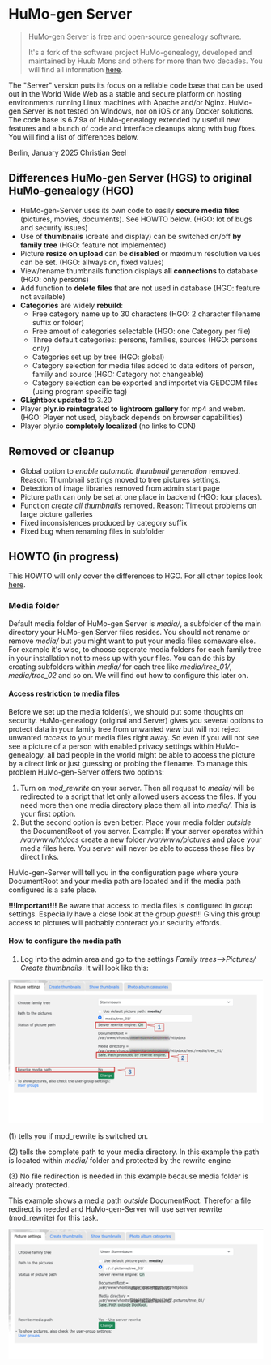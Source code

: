 # HuMo-gen Server

>
> HuMo-gen Server is free and open-source genealogy software.
>
> It's a fork of the software project HuMo-genealogy, developed and 
> maintained by Huub Mons and others for more than two decades. You will find
> all information [here](https://github.com/HuubMons/HuMo-genealogy/).
 
The "Server" version puts its focus on a reliable code base that 
can be used out in the World Wide Web as a stable and secure platform 
on hosting environments running Linux machines with Apache and/or Nginx. 
HuMo-gen Server is not tested on Windows, nor on iOS or any Docker solutions.  
The code base is 6.7.9a of HuMo-genealogy extended by usefull new 
features and a bunch of code and interface cleanups along with bug fixes. 
You will find a list of differences below.

Berlin, January 2025
Christian Seel

## Differences HuMo-gen Server (HGS) to original HuMo-genealogy (HGO)
- HuMo-gen-Server uses its own code to easily **secure media files** (pictures,
movies, documents). See HOWTO below. (HGO: lot of bugs and security issues)
- Use of **thumbnails** (create and display) can be switched on/off 
**by family tree** (HGO: feature not implemented)
- Picture **resize on upload** can be **disabled** or maximum resolution 
values can be set. (HGO: allways on, fixed values)
- View/rename thumbnails function displays **all connections** to database (HGO: only 
persons)
- Add function to **delete files** that are not used in database (HGO: feature 
not available)
- **Categories** are widely **rebuild**: 
    - Free category name up to 30 characters (HGO: 2 character filename suffix 
or folder)
    - Free amout of categories selectable (HGO: one Category per file)
    - Three default categories: persons, families, sources (HGO: persons only)
    - Categories set up by tree (HGO: global)
    - Category selection for media files added to data editors of person,
 family and source (HGO: Category not changeable)
    - Category selection can be exported and importet via GEDCOM files (using 
program specific tag)
- **GLightbox updated** to 3.20
- Player **plyr.io reintegrated to lightroom gallery** for mp4 and webm. (HGO: 
Player not used, playback depends on browser capabilities)
- Player plyr.io **completely localized** (no links to CDN)

## Removed or cleanup
- Global option to _enable automatic thumbnail generation_ removed. Reason: Thumbnail
settings moved to tree pictures settings.
- Detection of image libraries removed from admin start page
- Picture path can only be set at one place in backend (HGO: four places). 
- Function _create all thumbnails_ removed. Reason: Timeout problems on large 
picture galleries
- Fixed inconsistences produced by category suffix
- Fixed bug when renaming files in subfolder

## HOWTO (in progress) 
This HOWTO will only cover the differences to HGO. For all other topics
look [here](https://sourceforge.net/projects/humo-gen/files/HuMo-gen_Manual/2022_06_05%20HuMo-gen_manual.pdf/download).

### Media folder
Default media folder of HuMo-gen Server is _media/_, a subfolder of the main 
directory your HuMo-gen Server files resides. You should not rename or
remove _media/_ but you might want to put your media files someware else.
For example it's wise, to choose seperate media folders for each family tree in your
installation not to mess up with your files. You can do this by creating subfolders within
_media/_ for each tree like _media/tree\_01/_, _media/tree\_02_ and so on.
We will find out how to configure this later on.
 
#### Access restriction to media files
Before we set up the media folder(s), we should put some thoughts on security. 
HuMo-genealogy (original and Server) gives you several options to protect data 
in your family tree from unwanted _view_ but will not reject unwanted _access_ 
to your media files right away.
So even if you will not see see a picture of a person with enabled 
privacy settings within HuMo-genealogy, all bad people in the world might be 
able to access the picture by a direct link or just guessing or probing 
the filename. To manage this problem HuMo-gen-Server offers two options:
1. Turn on _mod\_rewrite_ on your server. Then all request to _media/_ will be 
redirected to a script that let only allowed users access the files. If you need
more then one media directory place them all into _media/_. This is 
your first option.
2. But the second option is even better: Place your media folder _outside_ the
DocumentRoot of you server. Example: If your server operates within _/var/www/htdocs_
create a new folder _/var/www/pictures_ and place your media files here. You server
will never be able to access these files by direct links. 

HuMo-gen-Server will tell you in the configuration page where youre DocumentRoot
and your media path are located and if the media path configured is a safe place.

**!!!Important!!!** Be aware that access to media files is configured in _group_
 settings. Especially have a close look at the group _guest_!!! Giving this group
access to pictures will probably conteract your security effords.

#### How to configure the media path
1. Log into the admin area and go to the settings 
_Family trees-->Pictures/ Create thumbnails_. It will look like this:

![pic path settings](images/docu/HuMo-gen_Server_picpath.webp)

(1) tells you if mod_rewrite is switched on.

(2) tells the complete path to your media directory. In this example the 
path is located within _media/_ folder and protected by the rewrite engine

(3) No file redirection is needed in this example because media folder is 
already protected.

This example shows a media path _outside_ DocumentRoot. Therefor a file redirect
is needed and HuMo-gen-Server will use server rewrite (mod_rewrite) for this task.

![pic path settings](images/docu/PicturePathSettingsOutside.png)

